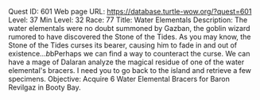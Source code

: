 Quest ID: 601
Web page URL: https://database.turtle-wow.org/?quest=601
Level: 37
Min Level: 32
Race: 77
Title: Water Elementals
Description: The water elementals were no doubt summoned by Gazban, the goblin wizard rumored to have discovered the Stone of the Tides. As you may know, the Stone of the Tides curses its bearer, causing him to fade in and out of existence...$b$bPerhaps we can find a way to counteract the curse. We can have a mage of Dalaran analyze the magical residue of one of the water elemental's bracers. I need you to go back to the island and retrieve a few specimens.
Objective: Acquire 6 Water Elemental Bracers for Baron Revilgaz in Booty Bay.
